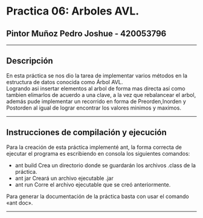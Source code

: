 # Practica 06: Arboles AVL.

## Pintor Muñoz Pedro Joshue - 420053796

----

## Descripción

En esta práctica se nos dio la tarea de implementar varios métodos en la estructura de datos conocida como Árbol AVL.  
Logrando asi insertar elementos al arbol de forma mas directa así como tambien elimarlos de acuerdo a una clave, a la vez que rebalancear el arbol, además pude implementar un recorrido en forma de Preorden,Inorden y Postorden al igual de lograr encontrar los valores minimos y maximos.


----

## Instrucciones de compilación y ejecución

Para la creación de esta práctica implementé ant, la forma correcta de ejecutar el programa es escribiendo en consola los siguientes comandos: 

 * ant build    Crea un directorio donde se guardarán los archivos .class de la práctica.
 * ant jar      Creará un archivo ejecutable .jar
 * ant run	    Corre el archivo ejecutable que se creó anteriormente.
 
 Para generar la documentación de la práctica basta con usar el comando «ant doc».
 
----

